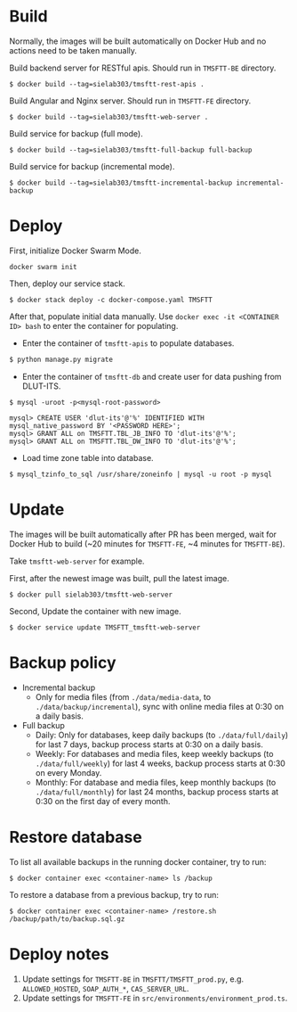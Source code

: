 # Build

Normally, the images will be built automatically on Docker Hub and no actions need to be taken manually.

Build backend server for RESTful apis. Should run in `TMSFTT-BE` directory.

```shell
$ docker build --tag=sielab303/tmsftt-rest-apis .
```

Build Angular and Nginx server. Should run in `TMSFTT-FE` directory.

```shell
$ docker build --tag=sielab303/tmsftt-web-server .
```

Build service for backup (full mode).

```shell
$ docker build --tag=sielab303/tmsftt-full-backup full-backup
```

Build service for backup (incremental mode).

```shell
$ docker build --tag=sielab303/tmsftt-incremental-backup incremental-backup
```

# Deploy

First, initialize Docker Swarm Mode.

```shell
docker swarm init
```

Then, deploy our service stack.

```shell
$ docker stack deploy -c docker-compose.yaml TMSFTT
```

After that, populate initial data manually. Use `docker exec -it <CONTAINER ID> bash` to enter the container for populating.

* Enter the container of `tmsftt-apis` to populate databases.

```python
$ python manage.py migrate
```

* Enter the container of `tmsftt-db` and create user for data pushing from DLUT-ITS.

```shell
$ mysql -uroot -p<mysql-root-password>

mysql> CREATE USER 'dlut-its'@'%' IDENTIFIED WITH mysql_native_password BY '<PASSWORD HERE>';
mysql> GRANT ALL on TMSFTT.TBL_JB_INFO TO 'dlut-its'@'%';
mysql> GRANT ALL on TMSFTT.TBL_DW_INFO TO 'dlut-its'@'%';

```

* Load time zone table into database.

```shell
$ mysql_tzinfo_to_sql /usr/share/zoneinfo | mysql -u root -p mysql
```

# Update

The images will be built automatically after PR has been merged, wait for
Docker Hub to build (~20 minutes for `TMSFTT-FE`, ~4 minutes for `TMSFTT-BE`).

Take `tmsftt-web-server` for example.

First, after the newest image was built, pull the latest image.
```shell
$ docker pull sielab303/tmsftt-web-server
```

Second, Update the container with new image.

```shell
$ docker service update TMSFTT_tmsftt-web-server
```

# Backup policy

* Incremental backup
	* Only for media files (from `./data/media-data`, to `./data/backup/incremental`), sync with online media files at 0:30 on a daily basis.
* Full backup
	* Daily: Only for databases, keep daily backups (to `./data/full/daily`) for last 7 days, backup process starts at 0:30 on a daily basis.
	* Weekly: For databases and media files, keep weekly backups (to `./data/full/weekly`) for last 4 weeks, backup process starts at 0:30 on every Monday.
	* Monthly: For database and media files, keep monthly backups (to `./data/full/monthly`) for last 24 months, backup process starts at 0:30 on the first day of every month.

# Restore database

To list all available backups in the running docker container, try to run:

```shell
$ docker container exec <container-name> ls /backup
```

To restore a database from a previous backup, try to run:

```shell
$ docker container exec <container-name> /restore.sh /backup/path/to/backup.sql.gz
```

# Deploy notes

1. Update settings for `TMSFTT-BE` in `TMSFTT/TMSFTT_prod.py`, e.g. `ALLOWED_HOSTED`, `SOAP_AUTH_*`, `CAS_SERVER_URL`.
2. Update settings for `TMSFTT-FE` in `src/environments/environment_prod.ts`.